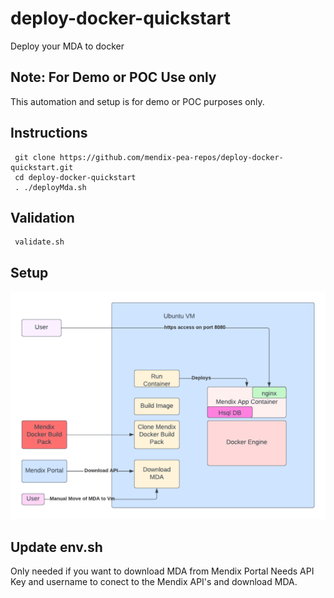 # deploy-docker-quickstart
  Deploy your MDA to docker

## Note: For Demo or POC Use only

   This automation and setup is for demo or POC purposes only. 

## Instructions

     git clone https://github.com/mendix-pea-repos/deploy-docker-quickstart.git
     cd deploy-docker-quickstart
     . ./deployMda.sh

## Validation

     validate.sh

## Setup

![VM Setup](/images/DeployDocker.png)

## Update env.sh 

Only needed if you want to download MDA from Mendix Portal
Needs API Key and username to conect to the Mendix API's and download MDA.



